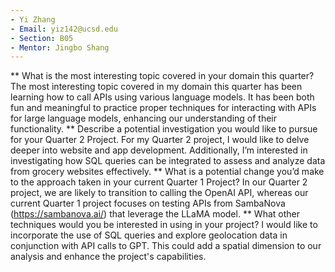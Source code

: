```yaml
---
- Yi Zhang
- Email: yiz142@ucsd.edu
- Section: B05
- Mentor: Jingbo Shang
---
```


** What is the most interesting topic covered in your domain this quarter?
The most interesting topic covered in my domain this quarter has been learning how to call APIs using various language models. It has been both fun and meaningful to practice proper techniques for interacting with APIs for large language models, enhancing our understanding of their functionality.
** Describe a potential investigation you would like to pursue for your Quarter 2 Project.
For my Quarter 2 project, I would like to delve deeper into website and app development. Additionally, I’m interested in investigating how SQL queries can be integrated to assess and analyze data from grocery websites effectively.
** What is a potential change you’d make to the approach taken in your current Quarter 1 Project?
In our Quarter 2 project, we are likely to transition to calling the OpenAI API, whereas our current Quarter 1 project focuses on testing APIs from SambaNova (https://sambanova.ai/) that leverage the LLaMA model.
** What other techniques would you be interested in using in your project?
I would like to incorporate the use of SQL queries and explore geolocation data in conjunction with API calls to GPT. This could add a spatial dimension to our analysis and enhance the project's capabilities.
